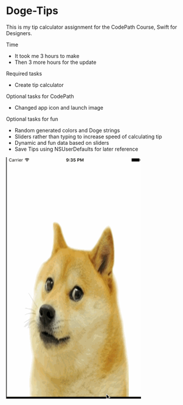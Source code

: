 # Doge-Tips

This is my tip calculator assignment for the CodePath Course, Swift for Designers.

Time
- It took me 3 hours to make
- Then 3 more hours for the update

Required tasks
- Create tip calculator

Optional tasks for CodePath
- Changed app icon and launch image

Optional tasks for fun
- Random generated colors and Doge strings
- Sliders rather than typing to increase speed of calculating tip
- Dynamic and fun data based on sliders
- Save Tips using NSUserDefaults for later reference

![alt tag](https://github.com/dnosk/Doge-Tips/blob/master/Demo-Video-2.gif)